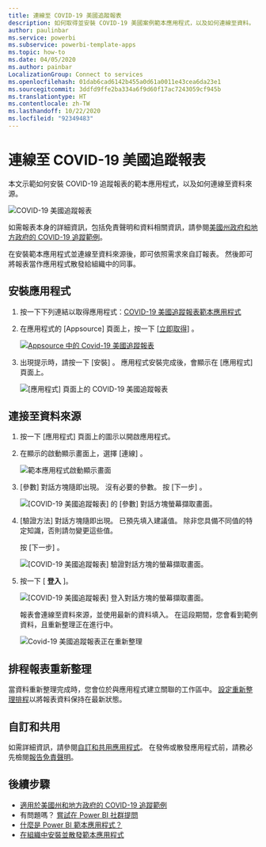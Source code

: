 ```yaml
---
title: 連線至 COVID-19 美國追蹤報表
description: 如何取得並安裝 COVID-19 美國案例範本應用程式，以及如何連線至資料。
author: paulinbar
ms.service: powerbi
ms.subservice: powerbi-template-apps
ms.topic: how-to
ms.date: 04/05/2020
ms.author: painbar
LocalizationGroup: Connect to services
ms.openlocfilehash: 01dab6cad6142b455a0d61a0011e43cea6da23e1
ms.sourcegitcommit: 3ddfd9ffe2ba334a6f9d60f17ac7243059cf945b
ms.translationtype: HT
ms.contentlocale: zh-TW
ms.lasthandoff: 10/22/2020
ms.locfileid: "92349483"
---
```

# <a name="connect-to-the-covid-19-us-tracking-report"></a>連線至 COVID-19 美國追蹤報表
本文示範如何安裝 COVID-19 追蹤報表的範本應用程式，以及如何連線至資料來源。

![COVID-19 美國追蹤報表](media/service-connect-to-covid-19-tracking/service-covid-19-us-tracking-report-title-screen.png)

如需報表本身的詳細資訊，包括免責聲明和資料相關資訊，請參閱[美國州政府和地方政府的 COVID-19 追蹤範例](../create-reports/sample-covid-19-us.md)。

在安裝範本應用程式並連線至資料來源後，即可依照需求來自訂報表。 然後即可將報表當作應用程式散發給組織中的同事。

## <a name="install-the-app"></a>安裝應用程式

1. 按一下下列連結以取得應用程式：[COVID-19 美國追蹤報表範本應用程式](https://app.powerbi.com/groups/me/getapps/services/pbi-contentpacks.covid19ms)

1. 在應用程式的 [Appsource] 頁面上，按一下 [[立即取得](https://app.powerbi.com/groups/me/getapps/services/pbi-contentpacks.covid19ms)]  。

    [![Appsource 中的 Covid-19 美國追蹤報表](media/service-connect-to-covid-19-tracking/service-covid-19-us-tracking-report-appsource-icon.png)](https://app.powerbi.com/groups/me/getapps/services/pbi-contentpacks.covid19ms)

1. 出現提示時，請按一下 [安裝]  。 應用程式安裝完成後，會顯示在 [應用程式] 頁面上。

   ![[應用程式] 頁面上的 COVID-19 美國追蹤報表](media/service-connect-to-covid-19-tracking/service-covid-19-us-tracking-report-apps-page-icon.png)

## <a name="connect-to-data-sources"></a>連接至資料來源

1. 按一下 [應用程式] 頁面上的圖示以開啟應用程式。

1. 在顯示的啟動顯示畫面上，選擇 [連線]  。

   ![範本應用程式啟動顯示畫面](media/service-connect-to-covid-19-tracking/service-covid-19-us-tracking-report-splash-screen.png)

1. [參數] 對話方塊隨即出現。 沒有必要的參數。 按 [下一步]  。

   ![[COVID-19 美國追蹤報表] 的 [參數] 對話方塊螢幕擷取畫面。](media/service-connect-to-covid-19-tracking/service-covid-19-us-tracking-report-parameters-dialog.png)

1. [驗證方法] 對話方塊隨即出現。 已預先填入建議值。 除非您具備不同值的特定知識，否則請勿變更這些值。

    按 [下一步]  。

   ![[COVID-19 美國追蹤報表] 驗證對話方塊的螢幕擷取畫面。](media/service-connect-to-covid-19-tracking/service-covid-19-us-tracking-report-authentication-dialog.png)

1. 按一下 [ **登入** ]。

   ![[COVID-19 美國追蹤報表] 登入對話方塊的螢幕擷取畫面。](media/service-connect-to-covid-19-tracking/service-covid-19-us-tracking-report-signin-dialog.png)
 
   報表會連線至資料來源，並使用最新的資料填入。 在這段期間，您會看到範例資料，且重新整理正在進行中。

   ![Covid-19 美國追蹤報表正在重新整理](media/service-connect-to-covid-19-tracking/service-covid-19-us-tracking-report-refresh-monitor.png)

## <a name="schedule-report-refresh"></a>排程報表重新整理

當資料重新整理完成時，您會位於與應用程式建立關聯的工作區中。 [設定重新整理排程](../connect-data/refresh-scheduled-refresh.md)以將報表資料保持在最新狀態。

## <a name="customize-and-share"></a>自訂和共用

如需詳細資訊，請參閱[自訂和共用應用程式](../connect-data/service-template-apps-install-distribute.md#customize-and-share-the-app)。 在發佈或散發應用程式前，請務必先檢閱[報告免責聲明](../create-reports/sample-covid-19-us.md#disclaimers)。

## <a name="next-steps"></a>後續步驟
* [適用於美國州和地方政府的 COVID-19 追蹤範例](../create-reports/sample-covid-19-us.md)
* 有問題嗎？ [嘗試在 Power BI 社群提問](https://community.powerbi.com/)
* [什麼是 Power BI 範本應用程式？](../connect-data/service-template-apps-overview.md)
* [在組織中安裝並散發範本應用程式](../connect-data/service-template-apps-install-distribute.md)
